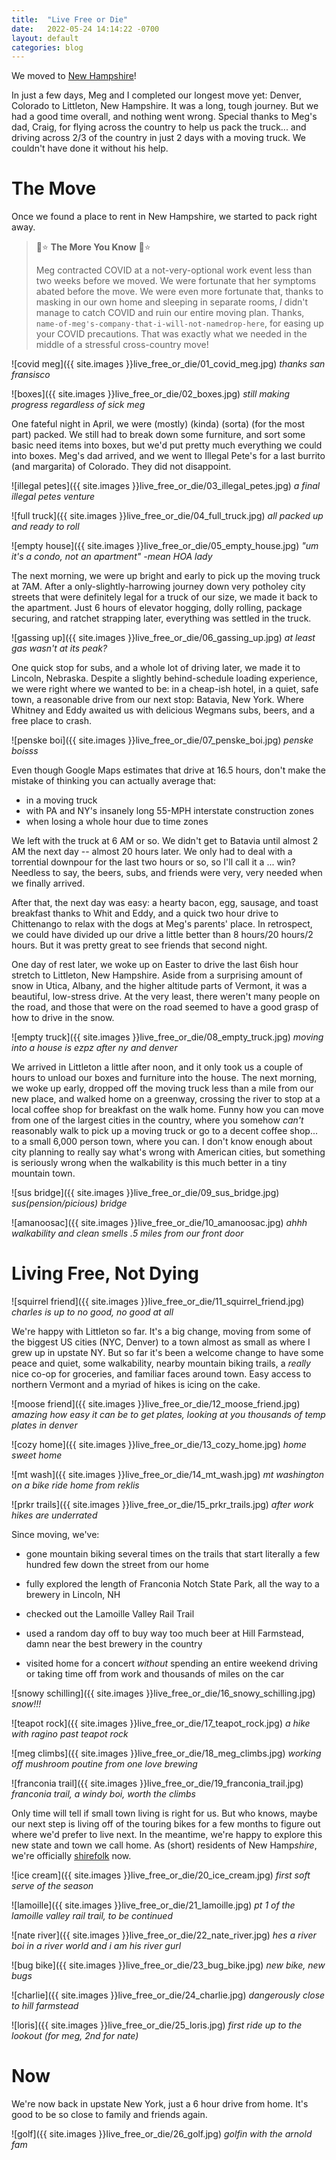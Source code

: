 ```yaml
---
title:  "Live Free or Die"
date:   2022-05-24 14:14:22 -0700
layout: default
categories: blog
---
```


We moved to [New Hampshire](https://breakingbad.fandom.com/wiki/Walt%27s_New_Hampshire_Cabin)!

In just a few days, Meg and I completed our longest move yet: Denver, Colorado to Littleton, New Hampshire. It was a long, tough journey. But we had a good
time overall, and nothing went wrong. Special thanks to Meg's dad, Craig, for flying across the country to help us pack the truck... and driving across 2/3 of the country in just 2 days with a moving truck. We couldn't have done it without his help.

<!-- readmore -->

# The Move

Once we found a place to rent in New Hampshire, we started to pack right away.

> 🌈⭐ **The More You Know** 🌈⭐
> 
> 
> Meg contracted COVID at a not-very-optional work event less than two
> weeks before we moved. We were fortunate that her symptoms abated before the
> move. We were even more fortunate that, thanks to masking in our own home and
> sleeping in separate rooms, *I* didn't manage to catch COVID and ruin our
> entire moving plan. Thanks,
> `name-of-meg's-company-that-i-will-not-namedrop-here`,
> for easing up your COVID precautions. That was exactly what we needed in the
> middle of a stressful cross-country move!

![covid meg]({{ site.images }}live_free_or_die/01_covid_meg.jpg)
*thanks san fransisco*

![boxes]({{ site.images }}live_free_or_die/02_boxes.jpg)
*still making progress regardless of sick meg*

One fateful night in April, we were (mostly) (kinda) (sorta) (for the most part) packed. We still had to break down some furniture, and sort some basic need items into boxes, but we'd put pretty much everything we could into boxes.
Meg's dad arrived, and we went to Illegal Pete's for a last burrito (and margarita) of Colorado. They did not disappoint.

![illegal petes]({{ site.images }}live_free_or_die/03_illegal_petes.jpg)
*a final illegal petes venture*

![full truck]({{ site.images }}live_free_or_die/04_full_truck.jpg)
*all packed up and ready to roll*

![empty house]({{ site.images }}live_free_or_die/05_empty_house.jpg)
*"um it's a condo, not an apartment" -mean HOA lady*

The next morning, we were up bright and early to pick up the moving truck at 7AM. After a only-slightly-harrowing journey down very potholey city streets
that were definitely legal for a truck of our size, we made it back to the apartment. Just 6 hours of elevator hogging, dolly rolling, package securing,
and ratchet strapping later, everything was settled in the truck.

![gassing up]({{ site.images }}live_free_or_die/06_gassing_up.jpg)
*at least gas wasn't at its peak?*

One quick stop for subs, and a whole lot of driving later, we made it to
Lincoln, Nebraska. Despite a slightly behind-schedule loading experience,
we were right where we wanted to be: in a cheap-ish hotel, in a quiet, safe
town, a reasonable drive from our next stop: Batavia, New York. Where Whitney
and Eddy awaited us with delicious Wegmans subs, beers, and a free place to
crash.

![penske boi]({{ site.images }}live_free_or_die/07_penske_boi.jpg)
*penske boisss*

Even though Google Maps estimates that drive at 16.5 hours, don't make the
mistake of thinking you can actually average that:

- in a moving truck
- with PA and NY's insanely long 55-MPH interstate construction zones
- when losing a whole hour due to time zones

We left with the truck at 6 AM or so. We didn't get to Batavia until almost 2 AM the next day -- almost 20 hours later. We only had to deal with a torrential
downpour for the last two hours or so, so I'll call it a ... win? Needless to
say, the beers, subs, and friends were very, very needed when we finally arrived.

After that, the next day was easy: a hearty bacon, egg, sausage, and toast breakfast thanks to Whit and Eddy, and a quick two hour drive to Chittenango to
relax with the dogs at Meg's parents' place. In retrospect, we could have
divided up our drive a little better than 8 hours/20 hours/2 hours. But it was
pretty great to see friends that second night.

One day of rest later, we woke up on Easter to drive the last 6ish hour stretch
to Littleton, New Hampshire. Aside from a surprising amount of snow in Utica, Albany, and the higher altitude parts of Vermont, it was a beautiful, low-stress drive. At the very least, there weren't many people on the road, and those that were on the road seemed to have a good grasp of how to drive in the snow.

![empty truck]({{ site.images }}live_free_or_die/08_empty_truck.jpg)
*moving into a house is ezpz after ny and denver*

We arrived in Littleton a little after noon, and it only took us a couple of
hours to unload our boxes and furniture into the house. The next morning, we
woke up early, dropped off the moving truck less than a mile from our new place,
and walked home on a greenway, crossing the river to stop at a local coffee shop
for breakfast on the walk home. Funny how you can move from one of the largest
cities in the country, where you somehow *can't* reasonably walk to pick up a moving truck or go to a decent coffee shop... to a small 6,000 person town, where you can. I don't know enough about city planning to really say what's
wrong with American cities, but something is seriously wrong when the walkability is this much better in a tiny mountain town.

![sus bridge]({{ site.images }}live_free_or_die/09_sus_bridge.jpg)
*sus(pension/picious) bridge*

![amanoosac]({{ site.images }}live_free_or_die/10_amanoosac.jpg)
*ahhh walkability and clean smells .5 miles from our front door*


# Living Free, Not Dying

![squirrel friend]({{ site.images }}live_free_or_die/11_squirrel_friend.jpg)
*charles is up to no good, no good at all*

We're happy with Littleton so far. It's a big change, moving from some of
the biggest US cities (NYC, Denver) to a town almost as small as where I grew up in upstate NY. But so far it's been a welcome change to have some peace and quiet, some walkability, nearby mountain biking trails, a *really* nice co-op for groceries, and familiar faces around town. Easy access to northern Vermont and a myriad of hikes is icing on the cake.

![moose friend]({{ site.images }}live_free_or_die/12_moose_friend.jpg)
*amazing how easy it can be to get plates, looking at you thousands of temp plates in denver*

![cozy home]({{ site.images }}live_free_or_die/13_cozy_home.jpg)
*home sweet home*

![mt wash]({{ site.images }}live_free_or_die/14_mt_wash.jpg)
*mt washington on a bike ride home from reklis*

![prkr trails]({{ site.images }}live_free_or_die/15_prkr_trails.jpg)
*after work hikes are underrated*

Since moving, we've:

- gone mountain biking several times on the trails that start literally a few hundred few down the street from our home

- fully explored the length of Franconia Notch State Park, all the way to a brewery in Lincoln, NH

- checked out the Lamoille Valley Rail Trail

- used a random day off to buy way too much beer at Hill Farmstead, damn near the best brewery in the country

- visited home for a concert *without* spending an entire weekend driving or taking time off from work and thousands of miles on the car

![snowy schilling]({{ site.images }}live_free_or_die/16_snowy_schilling.jpg)
*snow!!!*

![teapot rock]({{ site.images }}live_free_or_die/17_teapot_rock.jpg)
*a hike with ragino past teapot rock*

![meg climbs]({{ site.images }}live_free_or_die/18_meg_climbs.jpg)
*working off mushroom poutine from one love brewing*

![franconia trail]({{ site.images }}live_free_or_die/19_franconia_trail.jpg)
*franconia trail, a windy boi, worth the climbs*

Only time will tell if small town living is right for us. But who knows, maybe our next step is living off of the touring bikes for a few months to figure out where we'd prefer to live next. In the meantime, we're happy to explore this new state and town we call home. As (short) residents of New Hamp*shire*, we're officially [shirefolk](http://www.elendor.net/index.php?title=Shirefolk&redirect=no) now.

![ice cream]({{ site.images }}live_free_or_die/20_ice_cream.jpg)
*first soft serve of the season*

![lamoille]({{ site.images }}live_free_or_die/21_lamoille.jpg)
*pt 1 of the lamoille valley rail trail, to be continued*

![nate river]({{ site.images }}live_free_or_die/22_nate_river.jpg)
*hes a river boi in a river world and i am his river gurl*

![bug bike]({{ site.images }}live_free_or_die/23_bug_bike.jpg)
*new bike, new bugs*

![charlie]({{ site.images }}live_free_or_die/24_charlie.jpg)
*dangerously close to hill farmstead*

![loris]({{ site.images }}live_free_or_die/25_loris.jpg)
*first ride up to the lookout (for meg, 2nd for nate)*

# Now

We're now back in upstate New York, just a 6 hour drive from home. It's good to be so close to family and friends again.

![golf]({{ site.images }}live_free_or_die/26_golf.jpg)
*golfin with the arnold fam*